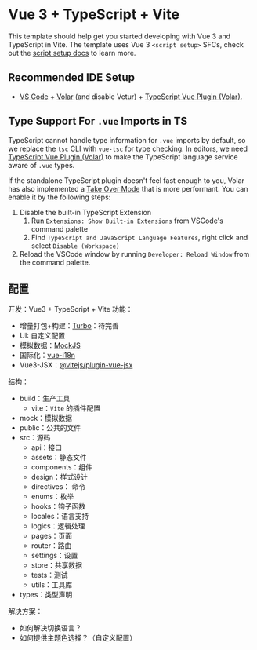 # Vue 3 + TypeScript + Vite

This template should help get you started developing with Vue 3 and TypeScript in Vite. The template uses Vue 3 `<script setup>` SFCs, check out the [script setup docs](https://v3.vuejs.org/api/sfc-script-setup.html#sfc-script-setup) to learn more.

## Recommended IDE Setup

- [VS Code](https://code.visualstudio.com/) + [Volar](https://marketplace.visualstudio.com/items?itemName=Vue.volar) (and disable Vetur) + [TypeScript Vue Plugin (Volar)](https://marketplace.visualstudio.com/items?itemName=Vue.vscode-typescript-vue-plugin).

## Type Support For `.vue` Imports in TS

TypeScript cannot handle type information for `.vue` imports by default, so we replace the `tsc` CLI with `vue-tsc` for type checking. In editors, we need [TypeScript Vue Plugin (Volar)](https://marketplace.visualstudio.com/items?itemName=Vue.vscode-typescript-vue-plugin) to make the TypeScript language service aware of `.vue` types.

If the standalone TypeScript plugin doesn't feel fast enough to you, Volar has also implemented a [Take Over Mode](https://github.com/johnsoncodehk/volar/discussions/471#discussioncomment-1361669) that is more performant. You can enable it by the following steps:

1. Disable the built-in TypeScript Extension
   1. Run `Extensions: Show Built-in Extensions` from VSCode's command palette
   2. Find `TypeScript and JavaScript Language Features`, right click and select `Disable (Workspace)`
2. Reload the VSCode window by running `Developer: Reload Window` from the command palette.

## 配置

开发：Vue3 + TypeScript + Vite
功能：

- 增量打包+构建：[Turbo](https://github.com/vercel/turbo)：待完善
- UI: 自定义配置
- 模拟数据：[MockJS](http://mockjs.com/)
- 国际化：[vue-i18n](https://github.com/kazupon/vue-i18n)
- Vue3-JSX：[@vitejs/plugin-vue-jsx](https://github.com/vitejs/vite-plugin-vue/tree/main/packages/plugin-vue-jsx)

结构：

- build：生产工具
  - vite：`Vite` 的插件配置
- mock：模拟数据
- public：公共的文件
- src：源码
  - api：接口
  - assets：静态文件
  - components：组件
  - design：样式设计
  - directives： 命令
  - enums：枚举
  - hooks：钩子函数
  - locales：语言支持
  - logics：逻辑处理
  - pages：页面
  - router：路由
  - settings：设置
  - store：共享数据
  - tests：测试
  - utils：工具库
- types：类型声明

解决方案：

- 如何解决切换语言？
- 如何提供主题色选择？（自定义配置）
